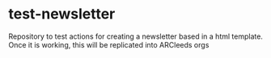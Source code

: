 # test-newsletter
Repository to test actions for creating a newsletter based in a html template. Once it is working, this will be replicated into ARCleeds orgs
